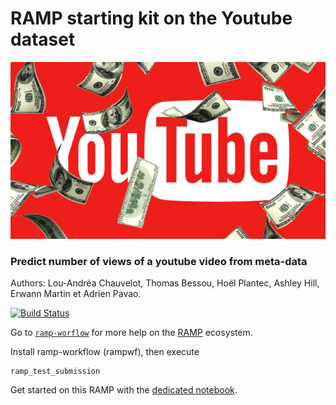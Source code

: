 # RAMP starting kit on the Youtube dataset

![Youtube money](youtube-money.jpg)

### Predict number of views of a youtube video from meta-data

Authors: Lou-Andréa Chauvelot, Thomas Bessou, Hoël Plantec, Ashley Hill, Erwann Martin et Adrien Pavao.

[![Build Status](https://travis-ci.org/Didayolo/youtube-challenge.svg?branch=master)](https://travis-ci.org/Didayolo/youtube-challenge)


Go to [`ramp-worflow`](https://github.com/paris-saclay-cds/ramp-workflow) for more help on the [RAMP](http:www.ramp.studio) ecosystem.

Install ramp-workflow (rampwf), then execute

```
ramp_test_submission
```

Get started on this RAMP with the [dedicated notebook](Youtube_starting_kit.ipynb).
